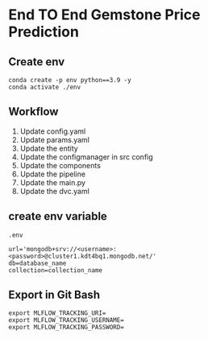 # End TO End Gemstone Price Prediction

## Create env
```
conda create -p env python==3.9 -y
conda activate ./env
```

## Workflow
1. Update config.yaml
2. Update params.yaml
3. Update the entity
4. Update the configmanager in src config
5. Update the components
6. Update the pipeline
7. Update the main.py
8. Update the dvc.yaml



## create env variable
```
.env

url='mongodb+srv://<username>:<password>@cluster1.kdt4bq1.mongodb.net/'
db=database_name
collection=collection_name
```
## Export in Git Bash
```
export MLFLOW_TRACKING_URI= 
export MLFLOW_TRACKING_USERNAME=
export MLFLOW_TRACKING_PASSWORD=
```

